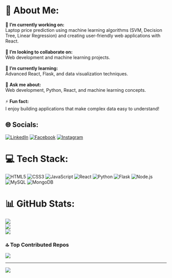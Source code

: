 # 💫 About Me:
🔭 **I’m currently working on:**  
Laptop price prediction using machine learning algorithms (SVM, Decision Tree, Linear Regression) and creating user-friendly web applications with React.<br><br>👯 **I’m looking to collaborate on:**  
Web development and machine learning projects.<br><br>🌱 **I’m currently learning:**  
Advanced React, Flask, and data visualization techniques.<br><br>💬 **Ask me about:**  
Web development, Python, React, and machine learning concepts.<br><br>⚡ **Fun fact:**  
I enjoy building applications that make complex data easy to understand!

## 🌐 Socials:
[![LinkedIn](https://img.shields.io/badge/LinkedIn-%230077B5.svg?logo=linkedin&logoColor=white)](https://linkedin.com/in/ritush-prajapati) 
[![Facebook](https://img.shields.io/badge/Facebook-%231877F2.svg?logo=facebook&logoColor=white)](https://www.facebook.com/reetush.przpt.1) 
[![Instagram](https://img.shields.io/badge/Instagram-%23E4405F.svg?logo=instagram&logoColor=white)](https://www.instagram.com/ritprzpt/) 


# 💻 Tech Stack:
![HTML5](https://img.shields.io/badge/html5-%23E34F26.svg?style=for-the-badge&logo=html5&logoColor=white) 
![CSS3](https://img.shields.io/badge/css3-%231572B6.svg?style=for-the-badge&logo=css3&logoColor=white) 
![JavaScript](https://img.shields.io/badge/javascript-%23323330.svg?style=for-the-badge&logo=javascript&logoColor=%23F7DF1E) 
![React](https://img.shields.io/badge/react-%2320232a.svg?style=for-the-badge&logo=react&logoColor=%2361DAFB) 
![Python](https://img.shields.io/badge/python-3670A0?style=for-the-badge&logo=python&logoColor=ffdd54) 
![Flask](https://img.shields.io/badge/flask-%23000000.svg?style=for-the-badge&logo=flask&logoColor=white) 
![Node.js](https://img.shields.io/badge/node.js-6DA55F?style=for-the-badge&logo=node.js&logoColor=white) 
![MySQL](https://img.shields.io/badge/mysql-%2300f.svg?style=for-the-badge&logo=mysql&logoColor=white) 
![MongoDB](https://img.shields.io/badge/mongodb-%234ea94b.svg?style=for-the-badge&logo=mongodb&logoColor=white)

# 📊 GitHub Stats:
![](https://github-readme-stats.vercel.app/api?username=Ritushprzpt&theme=radical&hide_border=false&include_all_commits=true&count_private=true)<br/>
![](https://github-readme-streak-stats.herokuapp.com/?user=Ritushprzpt&theme=radical&hide_border=false)<br/>
![](https://github-readme-stats.vercel.app/api/top-langs/?username=Ritushprzpt&theme=radical&hide_border=false&layout=compact)

### 🔝 Top Contributed Repos
![](https://github-contributor-stats.vercel.app/api?username=Ritushprzpt&limit=5&theme=tokyonight&combine_all_yearly_contributions=true)

---
[![](https://visitcount.itsvg.in/api?id=Ritushprzpt&icon=0&color=6)](https://visitcount.itsvg.in)

<!-- Proudly created with GPRM ( https://gprm.itsvg.in ) -->
